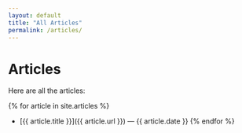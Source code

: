 ```yaml
---
layout: default
title: "All Articles"
permalink: /articles/
---
```


# Articles

Here are all the articles:

{% for article in site.articles %}
- [{{ article.title }}]({{ article.url }}) — {{ article.date }}
{% endfor %}
